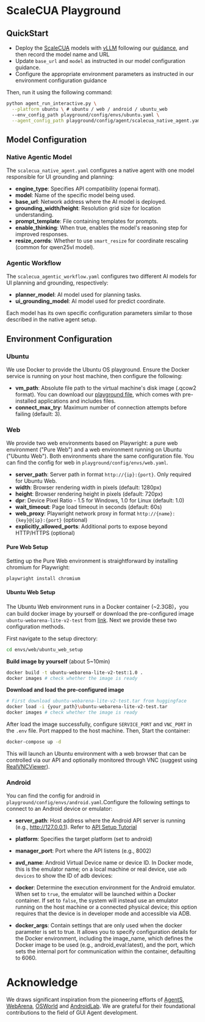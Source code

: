# ScaleCUA Playground

## QuickStart

- Deploy the [ScaleCUA](https://poe.com/chat/392p2eka2x20m1cg0e8) models with [vLLM](https://github.com/vllm-project/vllm) following our [guidance](../evaluation/README.md#-model-development), and then record the model name and URL
- Update `base_url` and `model` as instructed in our model configuration guidance.
- Configure the appropriate environment parameters as instructed in our environment configuration guidance

Then, run it using the following command:
```bash
python agent_run_interactive.py \
  --platform ubuntu \ # ubuntu / web / android / ubuntu_web
  --env_config_path playground/config/envs/ubuntu.yaml \
  --agent_config_path playground/config/agent/scalecua_native_agent.yaml
```

## Model Configuration

### Native Agentic Model

The `scalecua_native_agent.yaml` configures a native agent with one model responsible for UI grounding and planning:

- **engine_type**: Specifies API compatibility (openai format).
- **model**: Name of the specific model being used.
- **base_url**: Network address where the AI model is deployed.
- **grounding_width/height**: Resolution grid size for location understanding.
- **prompt_template**: File containing templates for prompts.
- **enable_thinking**: When true, enables the model's reasoning step for improved responses.
- **resize_corrds**: Whether to use `smart_resize` for coordinate rescaling (common for qwen25vl model).

### Agentic Workflow

The `scalecua_agentic_workflow.yaml` configures two different AI models for UI planning and grounding, respectively:

- **planner_model**: AI model used for planning tasks.
- **ui_grounding_model**: AI model used for predict coordinate.

Each model has its own specific configuration parameters similar to those described in the native agent setup.

## Environment Configuration

### Ubuntu

We use Docker to provide the Ubuntu OS playground. Ensure the Docker  service is running on your host machine, then configure the following:

- **vm_path**: Absolute file path to the virtual machine's disk image (.qcow2 format). You can download our [playground file](https://poe.com/chat/392p2eka2x20m1cg0e8), which comes with pre-installed applications and includes files.
- **connect_max_try**: Maximum number of connection attempts before failing (default: 3).

### Web

We provide two web environments based on Playwright: a pure web  environment ("Pure Web") and a web environment running on Ubuntu  ("Ubuntu Web"). Both environments share the same configuration file. You can find the config for web in `playground/config/envs/web.yaml`.

- **server_path**: Server path in format `http://{ip}:{port}`. Only required for Ubuntu Web.
- **width**: Browser rendering width in pixels (default: 1280px)
- **height**: Browser rendering height in pixels (default: 720px)
- **dpr**: Device Pixel Ratio - 1.5 for Windows, 1.0 for Linux (default: 1.0)
- **wait_timeout**: Page load timeout in seconds (default: 60s)
- **web_proxy**: Playwright network proxy in format `http://{name}:{key}@{ip}:{port}` (optional)
- **explicitly_allowed_ports**: Additional ports to expose beyond HTTP/HTTPS (optional)

#### Pure Web Setup

Setting up the Pure Web environment is straightforward by installing chromium for Playwright:
```bash
playwright install chromium
```

#### Ubuntu Web Setup

The Ubuntu Web environment runs in a Docker container (~2.3GB)，you can build docker image by yourself or download the pre-configured image `ubuntu-webarena-lite-v2-test` from [link](https://huggingface.co/OpenGVLab/OpenCUA_Env/tree/main/resources/web). Next we provide these two configuration methods.

First navigate to the setup directory:

```bash
cd envs/web/ubuntu_web_setup
```

**Build image by yourself** (about 5~10min)

```bash
docker build -t ubuntu-webarena-lite-v2-test:1.0 .
docker images # check whether the image is ready
```

**Download and load the pre-configured image**

```bash
# First download ubuntu-webarena-lite-v2-test.tar from huggingface
docker load -i {your_path}\ubuntu-webarena-lite-v2-test.tar
docker images # check whether the image is ready
```

After load the image successfully, configure `SERVICE_PORT` and `VNC_PORT` in the `.env` file. Port mapped to the host machine. Then, Start the container:

```bash
docker-compose up -d
```

This will launch an Ubuntu environment with a web browser that can be controlled via our API and optionally monitored through VNC (suggest using [RealVNCViewer](https://www.realvnc.com/en/connect/download/vnc/)).

### Android

You can find the config for android in `playground/config/envs/android.yaml`.Configure the following settings to connect to an Android device or emulator:
- **server_path**: Host address where the Android API server is running (e.g., http://127.0.0.1). Refer to [API Setup Tutorial](envs/android/env_api/README.md)

- **platform**: Specifies the target platform (set to android)

- **manager_port**: Port where the API listens (e.g., 8002)

- **avd_name**: Android Virtual Device name or device ID.  In Docker mode, this is the emulator name; on a local machine or real device, use `adb devices` to show  the ID of adb devices:

- **docker**: Determine the execution environment for the Android emulator. When set to `true`, the emulator will be launched within a Docker container. If set to `false`, the system will instead use an emulator running on the host machine or a connected physical device; this option requires that the device is in developer mode and accessible via ADB.

- **docker_args**: Contain settings that are only used when the docker parameter is set to true. It allows you to specify configuration details for the Docker environment, including the image_name, which defines the Docker image to be used (e.g., android_eval:latest), and the port, which sets the internal port for communication within the container, defaulting to 6060.



# Acknowledge
We draws significant inspiration from the pioneering efforts of [AgentS](https://github.com/simular-ai/Agent-S), [WebArena](https://github.com/web-arena-x/webarena), [OSWorld](https://github.com/xlang-ai/OSWorld) and [AndroidLab](https://github.com/THUDM/Android-Lab). We are grateful for their foundational contributions to the field of GUI Agent development.

